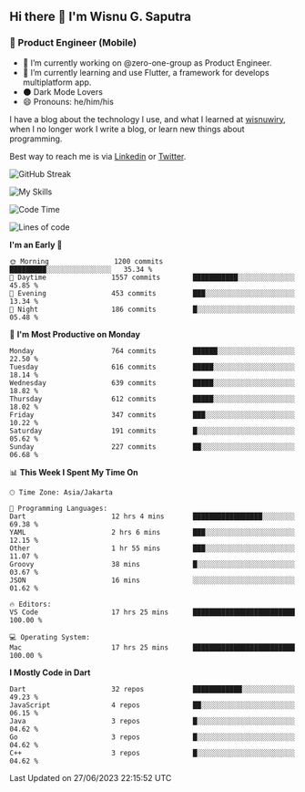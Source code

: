 ## Hi there 👋 I'm Wisnu G. Saputra

### :mobile_phone_off: Product Engineer (Mobile)

- 🔭 I’m currently working on @zero-one-group as Product Engineer.
- 🌱 I’m currently learning and use Flutter, a framework for develops multiplatform app.
- 🌑 Dark Mode Lovers
- 😄 Pronouns: he/him/his

I have a blog about the technology I use, and what I learned at [wisnuwiry](https://wisnuwiry.space/), when I no longer work I write a blog, or learn new things about programming.

Best way to reach me is via [Linkedin](https://www.linkedin.com/in/wisnu-saputra/) or [Twitter](https://twitter.com/wisnuwiry).

![GitHub Streak](https://streak-stats.demolab.com?user=wisnuwiry&theme=dark&hide_border=true)

![My Skills](https://skillicons.dev/icons?i=dart,flutter,kotlin,swift,go,js,css,neovim,git,linux&perline=5)

<!--START_SECTION:waka-->
![Code Time](http://img.shields.io/badge/Code%20Time-550%20hrs%2013%20mins-blue)

![Lines of code](https://img.shields.io/badge/From%20Hello%20World%20I%27ve%20Written-4.6%20million%20lines%20of%20code-blue)

**I'm an Early 🐤** 

```text
🌞 Morning                1200 commits        █████████░░░░░░░░░░░░░░░░   35.34 % 
🌆 Daytime                1557 commits        ███████████░░░░░░░░░░░░░░   45.85 % 
🌃 Evening                453 commits         ███░░░░░░░░░░░░░░░░░░░░░░   13.34 % 
🌙 Night                  186 commits         █░░░░░░░░░░░░░░░░░░░░░░░░   05.48 % 
```
📅 **I'm Most Productive on Monday** 

```text
Monday                   764 commits         ██████░░░░░░░░░░░░░░░░░░░   22.50 % 
Tuesday                  616 commits         █████░░░░░░░░░░░░░░░░░░░░   18.14 % 
Wednesday                639 commits         █████░░░░░░░░░░░░░░░░░░░░   18.82 % 
Thursday                 612 commits         █████░░░░░░░░░░░░░░░░░░░░   18.02 % 
Friday                   347 commits         ███░░░░░░░░░░░░░░░░░░░░░░   10.22 % 
Saturday                 191 commits         █░░░░░░░░░░░░░░░░░░░░░░░░   05.62 % 
Sunday                   227 commits         ██░░░░░░░░░░░░░░░░░░░░░░░   06.68 % 
```


📊 **This Week I Spent My Time On** 

```text
🕑︎ Time Zone: Asia/Jakarta

💬 Programming Languages: 
Dart                     12 hrs 4 mins       █████████████████░░░░░░░░   69.38 % 
YAML                     2 hrs 6 mins        ███░░░░░░░░░░░░░░░░░░░░░░   12.15 % 
Other                    1 hr 55 mins        ███░░░░░░░░░░░░░░░░░░░░░░   11.07 % 
Groovy                   38 mins             █░░░░░░░░░░░░░░░░░░░░░░░░   03.67 % 
JSON                     16 mins             ░░░░░░░░░░░░░░░░░░░░░░░░░   01.62 % 

🔥 Editors: 
VS Code                  17 hrs 25 mins      █████████████████████████   100.00 % 

💻 Operating System: 
Mac                      17 hrs 25 mins      █████████████████████████   100.00 % 
```

**I Mostly Code in Dart** 

```text
Dart                     32 repos            ████████████░░░░░░░░░░░░░   49.23 % 
JavaScript               4 repos             ██░░░░░░░░░░░░░░░░░░░░░░░   06.15 % 
Java                     3 repos             █░░░░░░░░░░░░░░░░░░░░░░░░   04.62 % 
Go                       3 repos             █░░░░░░░░░░░░░░░░░░░░░░░░   04.62 % 
C++                      3 repos             █░░░░░░░░░░░░░░░░░░░░░░░░   04.62 % 
```




 Last Updated on 27/06/2023 22:15:52 UTC
<!--END_SECTION:waka-->
